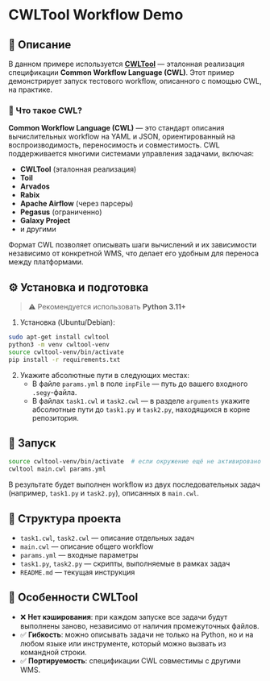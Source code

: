 # CWLTool Workflow Demo

## 🧩 Описание

В данном примере используется [**CWLTool**](https://github.com/common-workflow-language/cwltool) — эталонная реализация спецификации **Common Workflow Language (CWL)**. Этот пример демонстрирует запуск тестового workflow, описанного с помощью CWL, на практике.

### 🔎 Что такое CWL?

**Common Workflow Language (CWL)** — это стандарт описания вычислительных workflow на YAML и JSON, ориентированный на воспроизводимость, переносимость и совместимость. CWL поддерживается многими системами управления задачами, включая:

- **CWLTool** (эталонная реализация)
- **Toil**
- **Arvados**
- **Rabix**
- **Apache Airflow** (через парсеры)
- **Pegasus** (ограниченно)
- **Galaxy Project**
- и другими

Формат CWL позволяет описывать шаги вычислений и их зависимости независимо от конкретной WMS, что делает его удобным для переноса между платформами.

## ⚙️ Установка и подготовка

> ⚠️ Рекомендуется использовать **Python 3.11+**

1. Установка (Ubuntu/Debian):
```bash
sudo apt-get install cwltool
python3 -m venv cwltool-venv
source cwltool-venv/bin/activate
pip install -r requirements.txt
```

2. Укажите абсолютные пути в следующих местах:
   - В файле `params.yml` в поле `inpFile` — путь до вашего входного `.segy`-файла.
   - В файлах `task1.cwl` и `task2.cwl` — в разделе `arguments` укажите абсолютные пути до `task1.py` и `task2.py`, находящихся в корне репозитория.

## 🚀 Запуск

```bash
source cwltool-venv/bin/activate  # если окружение ещё не активировано
cwltool main.cwl params.yml
```

В результате будет выполнен workflow из двух последовательных задач (например, `task1.py` и `task2.py`), описанных в `main.cwl`.

## 📁 Структура проекта

- `task1.cwl`, `task2.cwl` — описание отдельных задач
- `main.cwl` — описание общего workflow
- `params.yml` — входные параметры
- `task1.py`, `task2.py` — скрипты, выполняемые в рамках задач
- `README.md` — текущая инструкция

## 🌟 Особенности CWLTool

- ❌ **Нет кэширования**: при каждом запуске все задачи будут выполнены заново, независимо от наличия промежуточных файлов.
- ✅ **Гибкость**: можно описывать задачи не только на Python, но и на любом языке или инструменте, который можно вызвать из командной строки.
- ✅ **Портируемость**: спецификации CWL совместимы с другими WMS.

